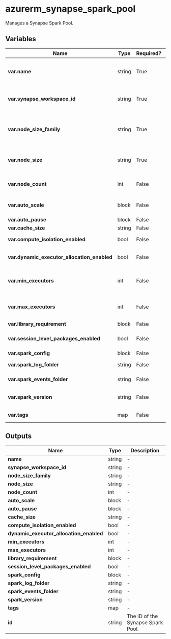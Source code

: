 # azurerm_synapse_spark_pool

Manages a Synapse Spark Pool.

## Variables

| Name | Type | Required? | Default  | possible values | Description |
| ---- | ---- | --------- | -------- | ----------- | ----------- |
| **var.name** | string | True | -  |  -  | The name which should be used for this Synapse Spark Pool. Changing this forces a new Synapse Spark Pool to be created. | 
| **var.synapse_workspace_id** | string | True | -  |  -  | The ID of the Synapse Workspace where the Synapse Spark Pool should exist. Changing this forces a new Synapse Spark Pool to be created. | 
| **var.node_size_family** | string | True | -  |  `HardwareAcceleratedFPGA`, `HardwareAcceleratedGPU`, `MemoryOptimized`, `None`  | The kind of nodes that the Spark Pool provides. Possible values are `HardwareAcceleratedFPGA`, `HardwareAcceleratedGPU`, `MemoryOptimized`, and `None`. | 
| **var.node_size** | string | True | -  |  `Small`, `Medium`, `Large`, `None`, `XLarge`, `XXLarge`, `XXXLarge`  | The level of node in the Spark Pool. Possible values are `Small`, `Medium`, `Large`, `None`, `XLarge`, `XXLarge` and `XXXLarge`. | 
| **var.node_count** | int | False | -  |  -  | The number of nodes in the Spark Pool. Exactly one of `node_count` or `auto_scale` must be specified. | 
| **var.auto_scale** | block | False | -  |  -  | An `auto_scale` block. Exactly one of `node_count` or `auto_scale` must be specified. | 
| **var.auto_pause** | block | False | -  |  -  | An `auto_pause` block. | 
| **var.cache_size** | string | False | -  |  -  | The cache size in the Spark Pool. | 
| **var.compute_isolation_enabled** | bool | False | `False`  |  -  | Indicates whether compute isolation is enabled or not. Defaults to `false`. | 
| **var.dynamic_executor_allocation_enabled** | bool | False | `False`  |  -  | Indicates whether Dynamic Executor Allocation is enabled or not. Defaults to `false`. | 
| **var.min_executors** | int | False | -  |  -  | The minimum number of executors allocated only when `dynamic_executor_allocation_enabled` set to `true`. | 
| **var.max_executors** | int | False | -  |  -  | The maximum number of executors allocated only when `dynamic_executor_allocation_enabled` set to `true`. | 
| **var.library_requirement** | block | False | -  |  -  | A `library_requirement` block. | 
| **var.session_level_packages_enabled** | bool | False | `False`  |  -  | Indicates whether session level packages are enabled or not. Defaults to `false`. | 
| **var.spark_config** | block | False | -  |  -  | A `spark_config` block. | 
| **var.spark_log_folder** | string | False | `/logs`  |  -  | The default folder where Spark logs will be written. Defaults to `/logs`. | 
| **var.spark_events_folder** | string | False | `/events`  |  -  | The Spark events folder. Defaults to `/events`. | 
| **var.spark_version** | string | False | `2.4`  |  `2.4`, `3.1`, `3.2`, `3.3`  | The Apache Spark version. Possible values are `2.4` , `3.1` , `3.2` and `3.3`. Defaults to `2.4`. | 
| **var.tags** | map | False | -  |  -  | A mapping of tags which should be assigned to the Synapse Spark Pool. | 



## Outputs

| Name | Type | Description |
| ---- | ---- | --------- | 
| **name** | string  | - | 
| **synapse_workspace_id** | string  | - | 
| **node_size_family** | string  | - | 
| **node_size** | string  | - | 
| **node_count** | int  | - | 
| **auto_scale** | block  | - | 
| **auto_pause** | block  | - | 
| **cache_size** | string  | - | 
| **compute_isolation_enabled** | bool  | - | 
| **dynamic_executor_allocation_enabled** | bool  | - | 
| **min_executors** | int  | - | 
| **max_executors** | int  | - | 
| **library_requirement** | block  | - | 
| **session_level_packages_enabled** | bool  | - | 
| **spark_config** | block  | - | 
| **spark_log_folder** | string  | - | 
| **spark_events_folder** | string  | - | 
| **spark_version** | string  | - | 
| **tags** | map  | - | 
| **id** | string  | The ID of the Synapse Spark Pool. | 